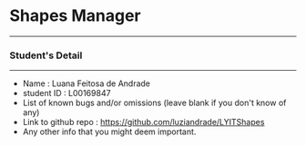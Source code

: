 # Shapes Manager
___

### Student's Detail
___

* Name : Luana Feitosa de Andrade
* student ID : L00169847
* List of known bugs and/or omissions (leave blank if you don't know of any)
* Link to github repo : https://github.com/luziandrade/LYITShapes
* Any other info that you might deem important.


